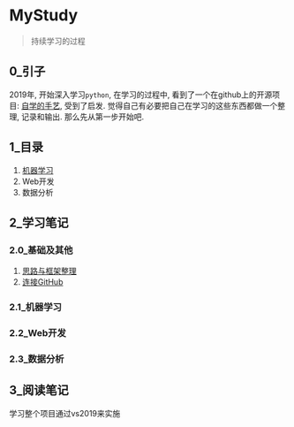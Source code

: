 # MyStudy
> 持续学习的过程

## 0_引子
2019年, 开始深入学习`python`, 在学习的过程中, 看到了一个在github上的开源项目: [自学的手艺](https://github.com/selfteaching/the-craft-of-selfteaching), 受到了启发.
觉得自己有必要把自己在学习的这些东西都做一个整理, 记录和输出.
那么先从第一步开始吧.

## 1_目录

1. [机器学习](./PyTorch/readme.md)
2. Web开发
3. 数据分析



## 2_学习笔记

### 2.0_基础及其他

1. [思路与框架整理](./Note/0000_mindmap.md)
2. [连接GitHub](./Note/0001_connect_to_github.md)

### 2.1_机器学习



### 2.2_Web开发



### 2.3_数据分析



## 3_阅读笔记

学习整个项目通过vs2019来实施

